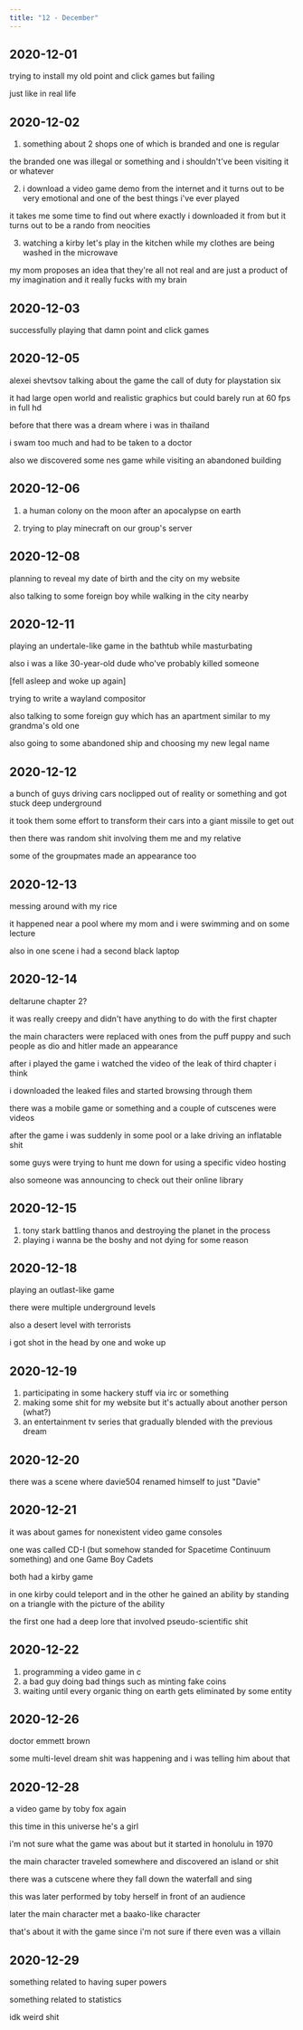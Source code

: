 ```yaml
---
title: "12 - December"
---
```


## 2020-12-01

trying to install my old point and click games but failing

just like in real life

## 2020-12-02

1. something about 2 shops one of which is branded and one is regular

the branded one was illegal or something and i shouldn't've been
visiting it or whatever

2. i download a video game demo from the internet and it turns out to
   be very emotional and one of the best things i've ever played

it takes me some time to find out where exactly i downloaded it from
but it turns out to be a rando from neocities

3. watching a kirby let's play in the kitchen while my clothes are
   being washed in the microwave

my mom proposes an idea that they're all not real and are just a
product of my imagination and it really fucks with my brain

## 2020-12-03

successfully playing that damn point and click games

## 2020-12-05

alexei shevtsov talking about the game the call of duty for
playstation six

it had large open world and realistic graphics but could barely run at
60 fps in full hd

before that there was a dream where i was in thailand

i swam too much and had to be taken to a doctor

also we discovered some nes game while visiting an abandoned building

## 2020-12-06

1. a human colony on the moon after an apocalypse on earth

2. trying to play minecraft on our group's server

## 2020-12-08

planning to reveal my date of birth and the city on my website

also talking to some foreign boy while walking in the city nearby

## 2020-12-11

playing an undertale-like game in the bathtub while masturbating

also i was a like 30-year-old dude who've probably killed someone

[fell asleep and woke up again]

trying to write a wayland compositor

also talking to some foreign guy which has an apartment similar to my
grandma's old one

also going to some abandoned ship and choosing my new legal name

## 2020-12-12

a bunch of guys driving cars noclipped out of reality or something and
got stuck deep underground

it took them some effort to transform their cars into a giant missile
to get out

then there was random shit involving them me and my relative

some of the groupmates made an appearance too

## 2020-12-13

messing around with my rice

it happened near a pool where my mom and i were swimming and on some
lecture

also in one scene i had a second black laptop

## 2020-12-14

deltarune chapter 2?

it was really creepy and didn't have anything to do with the first
chapter

the main characters were replaced with ones from the puff puppy and
such people as dio and hitler made an appearance

after i played the game i watched the video of the leak of third
chapter i think

i downloaded the leaked files and started browsing through them

there was a mobile game or something and a couple of cutscenes were
videos

after the game i was suddenly in some pool or a lake driving an
inflatable shit

some guys were trying to hunt me down for using a specific video
hosting

also someone was announcing to check out their online library

## 2020-12-15

1. tony stark battling thanos and destroying the planet in the process
2. playing i wanna be the boshy and not dying for some reason

## 2020-12-18

playing an outlast-like game

there were multiple underground levels

also a desert level with terrorists

i got shot in the head by one and woke up

## 2020-12-19

1. participating in some hackery stuff via irc or something
2. making some shit for my website but it's actually about another
   person (what?)
3. an entertainment tv series that gradually blended with the previous
   dream

## 2020-12-20

there was a scene where davie504 renamed himself to just "Davie"

## 2020-12-21

it was about games for nonexistent video game consoles

one was called CD-I (but somehow standed for Spacetime Continuum
something) and one Game Boy Cadets

both had a kirby game

in one kirby could teleport and in the other he gained an ability by
standing on a triangle with the picture of the ability

the first one had a deep lore that involved pseudo-scientific shit

## 2020-12-22

1. programming a video game in c
2. a bad guy doing bad things such as minting fake coins
3. waiting until every organic thing on earth gets eliminated by some
   entity

## 2020-12-26

doctor emmett brown

some multi-level dream shit was happening and i was telling him about
that

## 2020-12-28

a video game by toby fox again

this time in this universe he's a girl

i'm not sure what the game was about but it started in honolulu in
1970

the main character traveled somewhere and discovered an island or shit

there was a cutscene where they fall down the waterfall and sing

this was later performed by toby herself in front of an audience

later the main character met a baako-like character

that's about it with the game since i'm not sure if there even was a
villain

## 2020-12-29

something related to having super powers

something related to statistics

idk weird shit

